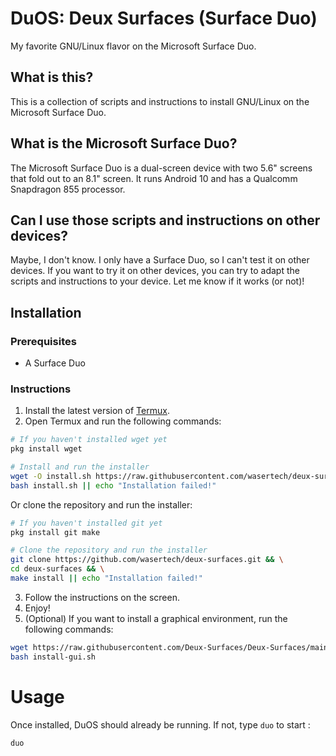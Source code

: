 # DuOS: Deux Surfaces (Surface Duo)

My favorite GNU/Linux flavor on the Microsoft Surface Duo.

## What is this?

This is a collection of scripts and instructions to install GNU/Linux on the Microsoft Surface Duo.

## What is the Microsoft Surface Duo?

The Microsoft Surface Duo is a dual-screen device with two 5.6" screens that fold out to an 8.1" screen. It runs Android 10 and has a Qualcomm Snapdragon 855 processor.

## Can I use those scripts and instructions on other devices?

Maybe, I don't know. I only have a Surface Duo, so I can't test it on other devices. If you want to try it on other devices, you can try to adapt the scripts and instructions to your device. Let me know if it works (or not)!

## Installation

### Prerequisites

- A Surface Duo

### Instructions

1. Install the latest version of [Termux](https://termux.com/).
2. Open Termux and run the following commands:

```bash
# If you haven't installed wget yet
pkg install wget

# Install and run the installer
wget -O install.sh https://raw.githubusercontent.com/wasertech/deux-surfaces/master/install.sh && \
bash install.sh || echo "Installation failed!"
```

Or clone the repository and run the installer:

```bash
# If you haven't installed git yet
pkg install git make

# Clone the repository and run the installer
git clone https://github.com/wasertech/deux-surfaces.git && \
cd deux-surfaces && \
make install || echo "Installation failed!"
```

3. Follow the instructions on the screen.
4. Enjoy!
5. (Optional) If you want to install a graphical environment, run the following commands:

```bash
wget https://raw.githubusercontent.com/Deux-Surfaces/Deux-Surfaces/main/install-gui.sh
bash install-gui.sh
```

# Usage

Once installed, DuOS should already be running. If not, type `duo` to start :

```bash
duo
```
